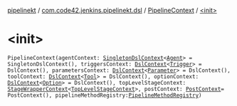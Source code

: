 [pipelinekt](../../index.md) / [com.code42.jenkins.pipelinekt.dsl](../index.md) / [PipelineContext](index.md) / [&lt;init&gt;](./-init-.md)

# &lt;init&gt;

`PipelineContext(agentContext: `[`SingletonDslContext`](../-singleton-dsl-context/index.md)`<`[`Agent`](../../com.code42.jenkins.pipelinekt.core/-agent.md)`> = SingletonDslContext(), triggersContext: `[`DslContext`](../-dsl-context/index.md)`<`[`Trigger`](../../com.code42.jenkins.pipelinekt.core/-trigger.md)`> = DslContext(), parametersContext: `[`DslContext`](../-dsl-context/index.md)`<`[`Parameter`](../../com.code42.jenkins.pipelinekt.core/-parameter/index.md)`> = DslContext(), toolContext: `[`DslContext`](../-dsl-context/index.md)`<`[`Tool`](../../com.code42.jenkins.pipelinekt.core/-tool.md)`> = DslContext(), optionContext: `[`DslContext`](../-dsl-context/index.md)`<`[`Option`](../../com.code42.jenkins.pipelinekt.core/-option.md)`> = DslContext(), topLevelStageContext: `[`StageWrapperContext`](../../com.code42.jenkins.pipelinekt.dsl.stage/-stage-wrapper-context/index.md)`<`[`TopLevelStageContext`](../../com.code42.jenkins.pipelinekt.dsl.stage/-top-level-stage-context/index.md)`>, postContext: `[`PostContext`](../../com.code42.jenkins.pipelinekt.dsl.post/-post-context/index.md)` = PostContext(), pipelineMethodRegistry: `[`PipelineMethodRegistry`](../../com.code42.jenkins.pipelinekt.dsl.method/-pipeline-method-registry/index.md)`)`